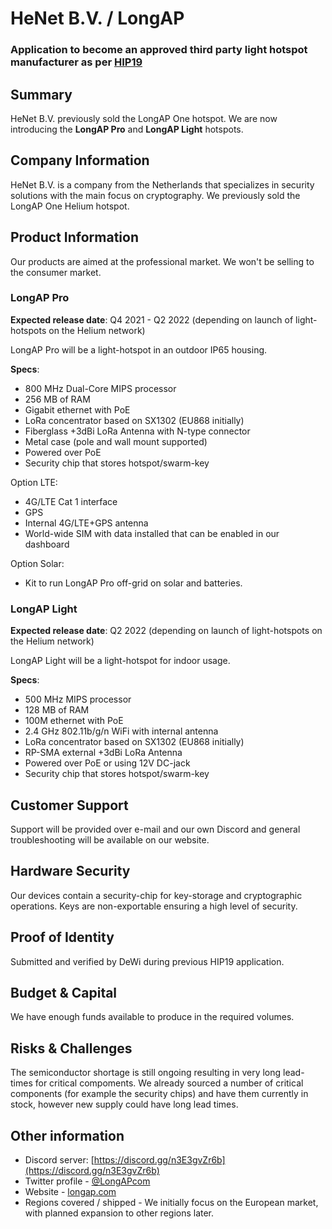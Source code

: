 # HeNet B.V. / LongAP
### Application to become an approved third party light hotspot manufacturer as per [HIP19](https://github.com/helium/HIP/blob/master/0019-third-party-manufacturers.md)

## Summary

HeNet B.V. previously sold the LongAP One hotspot. We are now introducing the **LongAP Pro** and **LongAP Light** hotspots. 

## Company Information

HeNet B.V. is a company from the Netherlands that specializes in security solutions with the main focus on cryptography. 
We previously sold the LongAP One Helium hotspot.

## Product Information

Our products are aimed at the professional market. We won't be selling to the consumer market. 

### LongAP Pro

**Expected release date**: Q4 2021 - Q2 2022 (depending on launch of light-hotspots on the Helium network)

LongAP Pro will be a light-hotspot in an outdoor IP65 housing.

**Specs**:
- 800 MHz Dual-Core MIPS processor
- 256 MB of RAM
- Gigabit ethernet with PoE
- LoRa concentrator based on SX1302 (EU868 initially)
- Fiberglass +3dBi LoRa Antenna with N-type connector
- Metal case (pole and wall mount supported)
- Powered over PoE
- Security chip that stores hotspot/swarm-key

Option LTE:
- 4G/LTE Cat 1 interface
- GPS
- Internal 4G/LTE+GPS antenna
- World-wide SIM with data installed that can be enabled in our dashboard

Option Solar:
- Kit to run LongAP Pro off-grid on solar and batteries. 

### LongAP Light

**Expected release date**: Q2 2022 (depending on launch of light-hotspots on the Helium network)

LongAP Light will be a light-hotspot for indoor usage.

**Specs**:
- 500 MHz MIPS processor
- 128 MB of RAM
- 100M ethernet with PoE
- 2.4 GHz 802.11b/g/n WiFi with internal antenna
- LoRa concentrator based on SX1302 (EU868 initially)
- RP-SMA external +3dBi LoRa Antenna
- Powered over PoE or using 12V DC-jack
- Security chip that stores hotspot/swarm-key

## Customer Support

Support will be provided over e-mail and our own Discord and general troubleshooting will be available on our website. 

## Hardware Security

Our devices contain a security-chip for key-storage and cryptographic operations. Keys are non-exportable ensuring a high level of security.

## Proof of Identity

Submitted and verified by DeWi during previous HIP19 application.

## Budget & Capital

We have enough funds available to produce in the required volumes. 

## Risks & Challenges

The semiconductor shortage is still ongoing resulting in very long lead-times for critical compoments. We already sourced a number of critical components (for example the security chips) and have them currently in stock, however new supply could have long lead times. 

## Other information

* Discord server: [https://discord.gg/n3E3gvZr6b](https://discord.gg/n3E3gvZr6b)
* Twitter profile - [@LongAPcom](https://twitter.com/longapcom) 
* Website - [longap.com](https://longap.com)
* Regions covered / shipped - We initially focus on the European market, with planned expansion to other regions later.

